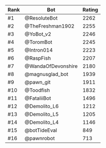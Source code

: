 Rank|Bot|Rating
---|---|---
#1|@ResoluteBot|2262
#2|@TheFreshman1902|2255
#3|@YoBot_v2|2246
#4|@ToromBot|2245
#5|@Intron014|2223
#6|@RaspFish|2207
#7|@WandaOfDevonshire|2180
#8|@magnusglad_bot|1939
#9|@pawn_git|1911
#10|@Toodfish|1832
#11|@FataliiBot|1496
#12|@Demolito_L6|1212
#13|@Demolito_L5|1205
#14|@Demolito_L4|1146
#15|@botTideEval|849
#16|@pawnrobot|713
